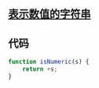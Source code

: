 ## [表示数值的字符串](https://www.nowcoder.com/practice/6f8c901d091949a5837e24bb82a731f2?tpId=13&tqId=11206&tPage=3&rp=3&ru=%2Fta%2Fcoding-interviews&qru=%2Fta%2Fcoding-interviews%2Fquestion-ranking)
## 

## 代码
```js
function isNumeric(s) {
    return +s;
}
```